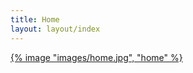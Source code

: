 ```yaml
---
title: Home
layout: layout/index
---
```


<a href="/informations">{% image "images/home.jpg", "home" %}</a>